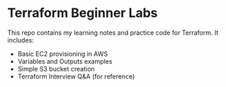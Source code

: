 # Terraform Beginner Labs
This repo contains my learning notes and practice code for Terraform.
It includes:
- Basic EC2 provisioning in AWS
- Variables and Outputs examples
- Simple S3 bucket creation
- Terraform Interview Q&A (for reference)
